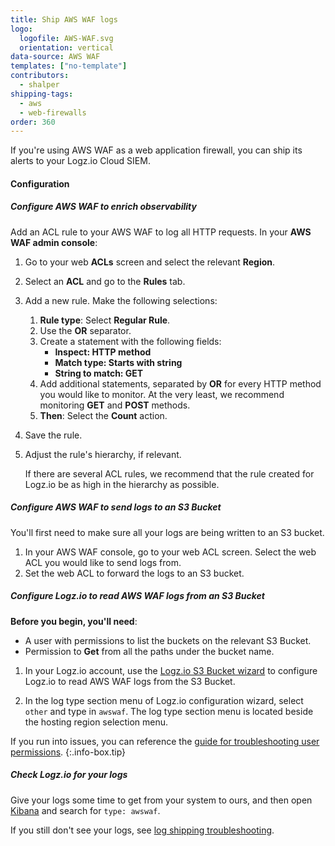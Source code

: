 ```yaml
---
title: Ship AWS WAF logs
logo:
  logofile: AWS-WAF.svg
  orientation: vertical
data-source: AWS WAF
templates: ["no-template"]
contributors:
  - shalper
shipping-tags:
  - aws
  - web-firewalls
order: 360
---
```


If you're using AWS WAF as a web application firewall, you can ship its alerts to your Logz.io Cloud SIEM.

#### Configuration


<div class="tasklist">

##### Configure AWS WAF to enrich observability

Add an ACL rule to your AWS WAF to log all HTTP requests. In your **AWS WAF admin console**:

1. Go to your web **ACLs** screen and select the relevant **Region**.
2. Select an **ACL** and go to the **Rules** tab.
3. Add a new rule. Make the following selections:
    1. **Rule type**: Select **Regular Rule**.
    2. Use the **OR** separator.
    3. Create a statement with the following fields:
        * **Inspect: HTTP method**
        * **Match type: Starts with string**
        * **String to match: GET**
    4. Add additional statements, separated by **OR** for every HTTP method you would like to monitor. At the very least, we recommend monitoring **GET** and **POST** methods.
    5. **Then**: Select the **Count** action.
4. Save the rule.
5. Adjust the rule's hierarchy, if relevant.

    If there are several ACL rules, we recommend that the rule created for Logz.io be as high in the hierarchy as possible.


##### Configure AWS WAF to send logs to an S3 Bucket

You'll first need to make sure all your logs are being written to an S3 bucket.

1. In your AWS WAF console, go to your web ACL screen. Select the web ACL you would like to send logs from.
2. Set the web ACL to forward the logs to an S3 bucket.

##### Configure Logz.io to read AWS WAF logs from an S3 Bucket

**Before you begin, you'll need**:

* A user with permissions to list the buckets on the relevant S3 Bucket.
* Permission to **Get** from all the paths under the bucket name.

1. In your Logz.io account, use the [Logz.io S3 Bucket wizard](https://app.logz.io/#/dashboard/send-your-data/log-sources/s3-bucket) to configure Logz.io to read AWS WAF logs from the S3 Bucket.

2. In the log type section menu of Logz.io configuration wizard, select `other` and type in `awswaf`. The log type section menu is located beside the hosting region selection menu.

<!-- info-box-start:info -->
If you run into issues, you can reference the [guide for troubleshooting user permissions](https://support.logz.io/hc/en-us/articles/209486129-Troubleshooting-AWS-IAM-Configuration-for-retrieving-logs-from-a-S3-Bucket).
{:.info-box.tip}
<!-- info-box-end -->

##### Check Logz.io for your logs

Give your logs some time to get from your system to ours, and then open [Kibana](https://app.logz.io/#/dashboard/kibana) and search for `type: awswaf`.

If you still don't see your logs, see [log shipping troubleshooting]({{site.baseurl}}/user-guide/log-shipping/log-shipping-troubleshooting.html).

